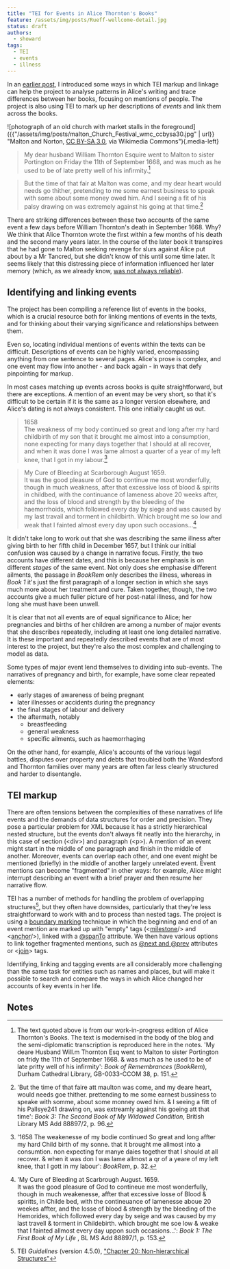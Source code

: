 ```yaml
---
title: "TEI for Events in Alice Thornton's Books"
feature: /assets/img/posts/Rueff-wellcome-detail.jpg
status: draft
authors:
  - showard
tags:
  - TEI
  - events
  - illness
---
```


In an [earlier post](https://thornton.kdl.kcl.ac.uk/posts/blog/2022-08-25-encoding-alice-thorntons-books/), I introduced some ways in which TEI markup and linkage can help the project to analyse patterns in Alice's writing and trace differences between her books, focusing on mentions of people. The project is also using TEI to mark up her descriptions of *events* and link them across the books.

![photograph of an old church with market stalls in the foreground]({{"/assets/img/posts/malton_Church_Festival_wmc_ccbysa30.jpg" | url}} "Malton and Norton, [CC BY-SA 3.0](https://creativecommons.org/licenses/by-sa/3.0), via Wikimedia Commons"){.media-left}

> My dear husband William Thornton
Esquire went to Malton to sister Portington
on Friday the 11th of September 1668, and
was much as he used to be of late pretty
well of his infirmity.[^1]

> But the time of that fair at Malton was come, and my
dear heart would needs go thither, pretending to me some
earnest business to speak with some about some money owed
him. And I seeing a fit of his palsy drawing on was extremely
against his going at that time.[^2]

There are striking differences between these two accounts of the same event a few days before William Thornton's death in September 1668. Why? We think that Alice Thornton wrote the first within a few months of his death and the second many years later. In the course of the later book it transpires that he had gone to Malton seeking revenge for slurs against Alice put about by a Mr Tancred, but she didn't know of this until some time later. It seems likely that this distressing piece of information influenced her later memory (which, as we already know, [was not always reliable](https://thornton.kdl.kcl.ac.uk/posts/blog/2022-07-25-alice-thornton-middleham-castle/)).


Identifying and linking events
---------

The project has been compiling a reference list of events in the books, which is a crucial resource both for linking mentions of events in the texts, and for thinking about their varying significance and relationships between them.

Even so, locating individual mentions of events within the texts can be difficult. Descriptions of events can be highly varied, encompassing anything from one sentence to several pages. Alice's prose is complex, and one event may flow into another - and back again - in ways that defy pinpointing for markup.

In most cases matching up events across books is quite straightforward, but there are exceptions. A mention of an event may be very short, so that it's difficult to be certain if it is the same as a longer version elsewhere, and Alice's dating is not always consistent. This one initially caught us out.


> 1658<br>
> The weakness of my body continued so great and long 
> after my hard childbirth of my son that it brought me 
> almost into a consumption, none expecting for many days 
> together that I should at all recover, and when it was 
> done I was lame almost a quarter of a year of my left 
> knee, that I got in my labour.[^3]

> My Cure of Bleeding at Scarborough August 1659.<br>
>It was the good pleasure of God to continue me most wonderfully, 
though in much weakness, after that excessive loss of blood & spirits 
in childbed, with the continuance of lameness above 20 weeks after, 
and the loss of blood and strength by the bleeding of the haemorrhoids, 
which followed every day by siege and was caused by my last travail 
and torment in childbirth. Which brought me so low and weak that I fainted 
almost every day upon such occasions...[^4]

It didn't take long to work out that she was describing the same illness after giving birth to her fifth child in December 1657, but I think our initial confusion was caused by a change in narrative focus. Firstly, the two accounts have different dates, and this is because her emphasis is on different *stages* of the same event. Not only does she emphasise different ailments, the passage in *BookRem* only describes the illness, whereas in *Book 1* it's just the first paragraph of a longer section in which she says much more about her treatment and cure. Taken together, though, the two accounts give a much fuller picture of her post-natal illness, and for how long she must have been unwell.

It is clear that not all events are of equal significance to Alice; her pregnancies and births of her children are among a number of major events that she describes repeatedly, including at least one long detailed narrative. It is these important and repeatedly described events that are of most interest to the project, but they're also the most complex and challenging to model as data.

Some types of major event lend themselves to dividing into sub-events. The narratives of pregnancy and birth, for example, have some clear repeated elements:

* early stages of awareness of being pregnant
* later illnesses or accidents during the pregnancy
* the final stages of labour and delivery
* the aftermath, notably
   * breastfeeding
   * general weakness
   * specific ailments, such as haemorrhaging

On the other hand, for example, Alice's accounts of the various legal battles, disputes over property and debts that troubled both the Wandesford and Thornton families over many years are often far less clearly structured and harder to disentangle.


TEI markup
----------

There are often tensions between the complexities of these narratives of life events and the demands of data structures for order and precision. They pose a particular problem for XML because it has a strictly hierarchical nested structure, but the events don't always fit neatly into the hierarchy, in this case of section (&lt;div&gt;) and paragraph (&lt;p&gt;). A mention of an event might start in the middle of one paragraph and finish in the middle of another. Moreover, events can overlap each other, and one event might be mentioned (briefly) in the middle of another largely unrelated event. Event mentions can become "fragmented" in other ways: for example, Alice might interrupt describing an event with a brief prayer and then resume her narrative flow.

TEI has a number of methods for handling the problem of overlapping structures[^5], but they often have downsides, particularly that they're less straightforward to work with and to process than nested tags. The project is using a [boundary marking](https://tei-c.org/release/doc/tei-p5-doc/en/html/NH.html#NHBM) technique in which the beginning and end of an event mention are marked up with "empty" tags (&lt;[milestone](https://tei-c.org/release/doc/tei-p5-doc/en/html/ref-milestone.html)/&gt; and &lt;[anchor](https://tei-c.org/release/doc/tei-p5-doc/en/html/ref-anchor.html)/&gt;), linked with a [@spanTo](https://tei-c.org/release/doc/tei-p5-doc/de/html/ref-att.spanning.html) attribute. We then have various options to link together fragmented mentions, such as [@next and @prev](https://tei-c.org/release/doc/tei-p5-doc/en/html/ref-att.global.linking.html) attributes or &lt;[join](https://tei-c.org/release/doc/tei-p5-doc/en/html/ref-join.html)&gt; tags.


Identifying, linking and tagging events are all considerably more challenging than the same task for entities such as names and places, but will make it possible to search and compare the ways in which Alice changed her accounts of key events in her life.






Notes
------

[^1]: The text quoted above is from our work-in-progress edition of Alice Thornton's Books. The text is modernised in the body of the blog and the semi-diplomatic transcription is reproduced here in the notes. 'My deare Husband Will.m Thornton Esq went to Malton to sister Portington on fridy the 11th of September 1668. & was much as he used to be of late pritty well of his infirmity': *Book of Remembrances* (*BookRem*), Durham Cathedral Library, GB-0033-CCOM 38, p. 151.

[^2]: 'But the time of that faire att maulton was come, and my
deare heart, would needs goe thither. prettending to me some
earnest bussiness to speake with somme, about some monney owed
him. & I seeing a fitt of his Pallsye241 drawing on, was extreamly
against his goeing att that time': *Book 3: The Second Book of My Widowed Condition*, British Library MS Add 88897/2, p. 96.

[^3]: '1658	 The weakenesse of my bodie continued So great and long affter my hard Child birth of my sonne. that it brought me allmost into a consumtion. non expecting for manye daies together that I should at all recover. & when it was don I was lame allmost a qr of a yeare of my left knee, that I gott in my labour': *BookRem*, p. 32.

[^4]: 'My Cure of Bleeding at Scarbrough August. 1659. <br>
It was the good pleasure of God to contineue me most
wonderfully, though in much weakenesse, affter that excessive
losse of Blood & spiritts, in Childe bed, with the contineuance
of lamenesse aboue 20 weekes affter, and the losse of blood
& strength by the bleeding of the Hemorides, which followed
every day by seige and was caused by my last travell
& torment in Childebirth. which brought me soe low & weake
that I fainted allmost every day uppon such occasions...': *Book 1: The First Book of My Life* , BL MS Add 88897/1, p. 153.

[^5]: TEI *Guidelines* (version 4.5.0), ["Chapter 20: Non-hierarchical Structures"](https://tei-c.org/release/doc/tei-p5-doc/en/html/NH.html)
